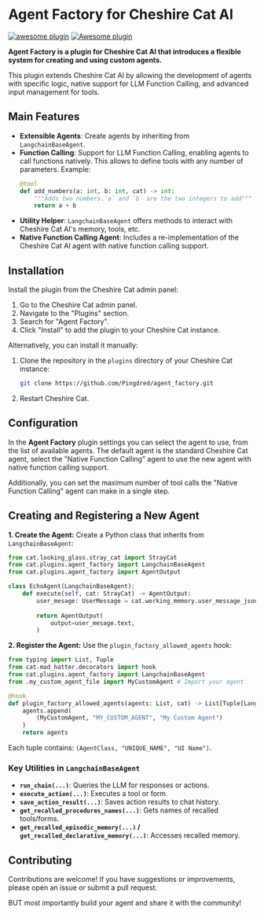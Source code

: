 # Agent Factory for Cheshire Cat AI

[![awesome plugin](https://custom-icon-badges.demolab.com/static/v1?label=&message=awesome+plugin&color=383938&style=for-the-badge&logo=cheshire_cat_ai)](https://)  [![Awesome plugin](https://custom-icon-badges.demolab.com/static/v1?label=&message=Awesome+plugin&color=000000&style=for-the-badge&logo=cheshire_cat_ai)](https://)


**Agent Factory is a plugin for Cheshire Cat AI that introduces a flexible system for creating and using custom agents.**

This plugin extends Cheshire Cat AI by allowing the development of agents with specific logic, native support for LLM Function Calling, and advanced input management for tools.

## Main Features

  * **Extensible Agents**: Create agents by inheriting from `LangchainBaseAgent`.
  * **Function Calling**: Support for LLM Function Calling, enabling agents to call functions natively. This allows to define tools with any number of parameters. Example:
    ```python
    @tool
    def add_numbers(a: int, b: int, cat) -> int:
        """Adds two numbers.`a` and `b` are the two integers to add"""
        return a + b
    ``` 
  * **Utility Helper**: `LangchainBaseAgent` offers methods to interact with Cheshire Cat AI's memory, tools, etc.
  * **Native Function Calling Agent**: Includes a re-implementation of the Cheshire Cat AI agent with native function calling support.

## Installation

Install the plugin from the Cheshire Cat admin panel:
1.  Go to the Cheshire Cat admin panel.
2.  Navigate to the "Plugins" section.
3.  Search for "Agent Factory".
4.  Click "Install" to add the plugin to your Cheshire Cat instance.

Alternatively, you can install it manually:
1.  Clone the repository in the `plugins` directory of your Cheshire Cat instance:
    ```bash
    git clone https://github.com/Pingdred/agent_factory.git
    ```
2. Restart Cheshire Cat.

## Configuration

In the **Agent Factory** plugin settings you can select the agent to use, from the list of available agents. The default agent is the standard Cheshire Cat agent, select the "Native Function Calling" agent to use the new agent with native function calling support.

Additionally, you can set the maximum number of tool calls the "Native Function Calling" agent can make in a single step.

## Creating and Registering a New Agent

**1. Create the Agent:**
Create a Python class that inherits from `LangchainBaseAgent`:

```python
from cat.looking_glass.stray_cat import StrayCat
from cat.plugins.agent_factory import LangchainBaseAgent 
from cat.plugins.agent_factory import AgentOutput

class EchoAgent(LangchainBaseAgent):
    def execute(self, cat: StrayCat) -> AgentOutput:
        user_mesage: UserMessage = cat.working_memory.user_message_json
        
        return AgentOutput(
            output=user_mesage.text,
        )
```

**2. Register the Agent:**
Use the `plugin_factory_allowed_agents` hook:

```python
from typing import List, Tuple
from cat.mad_hatter.decorators import hook
from cat.plugins.agent_factory import LangchainBaseAgent
from .my_custom_agent_file import MyCustomAgent # Import your agent

@hook
def plugin_factory_allowed_agents(agents: List, cat) -> List[Tuple[LangchainBaseAgent, str, str]]:
    agents.append(
        (MyCustomAgent, "MY_CUSTOM_AGENT", "My Custom Agent")
    )
    return agents
```

Each tuple contains: `(AgentClass, "UNIQUE_NAME", "UI Name")`.

### Key Utilities in `LangchainBaseAgent`

  * **`run_chain(...)`**: Queries the LLM for responses or actions.
  * **`execute_action(...)`**: Executes a tool or form.
  * **`save_action_result(...)`**: Saves action results to chat history.
  * **`get_recalled_procedures_names(...)`**: Gets names of recalled tools/forms.
  * **`get_recalled_episodic_memory(...)` / `get_recalled_declarative_memory(...)`**: Accesses recalled memory.

## Contributing

Contributions are welcome! If you have suggestions or improvements, please open an issue or submit a pull request. 

BUT most importantly build your agent and share it with the community!